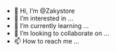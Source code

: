 - 👋 Hi, I’m @Zakystore
- 👀 I’m interested in ...
- 🌱 I’m currently learning ...
- 💞️ I’m looking to collaborate on ...
- 📫 How to reach me ...

<!---
Zakystore/Zakystore is a ✨ special ✨ repository because its `README.md` (this file) appears on your GitHub profile.
You can click the Preview link to take a look at your changes.
--->
